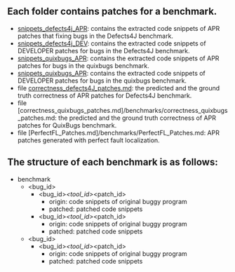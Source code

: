 Each folder contains patches for a benchmark.
--
* [snippets_defects4j_APR](/benchmarks/snippets_defects4j_APR): contains the extracted code snippets of APR patches that fixing bugs in the Defects4J benchmark.
* [snippets_defects4j_DEV](/benchmarks/snippets_defects4j_DEV): contains the extracted code snippets of DEVELOPER patches for bugs in the Defects4J benchmark.
* [snippets_quixbugs_APR](/benchmarks/snippets_quixbugs_APR): contains the extracted code snippets of APR patches for bugs in the quixbugs benchmark.
* [snippets_quixbugs_APR](/benchmarks/snippets_quixbugs_APR): contains the extracted code snippets of DEVELOPER patches for bugs in the quixbugs benchmark.
* file [correctness_defects4J_patches.md](/benchmarks/correctness_defects4J_patches.md): the predicted and the ground truth correctness of APR patches for Defects4J benchmark.
* file [correctness_quixbugs_patches.md]/benchmarks/correctness_quixbugs_patches.md: the predicted and the ground truth correctness of APR patches for QuixBugs benchmark.
* file [PerfectFL_Patches.md]/benchmarks/PerfectFL_Patches.md: APR patches generated with perfect fault localization.

The structure of each benchmark is as follows:
--
* benchmark
  * <bug_id>
    * <bug_id>_<tool_id>_<patch_id>
      * origin: code snippets of original buggy program
      * patched: patched code snippets
    * <bug_id>_<tool_id>_<patch_id>
      * origin: code snippets of original buggy program
      * patched: patched code snippets
  * <bug_id>
      * <bug_id>_<tool_id>_<patch_id>
        * origin: code snippets of original buggy program
        * patched: patched code snippets
